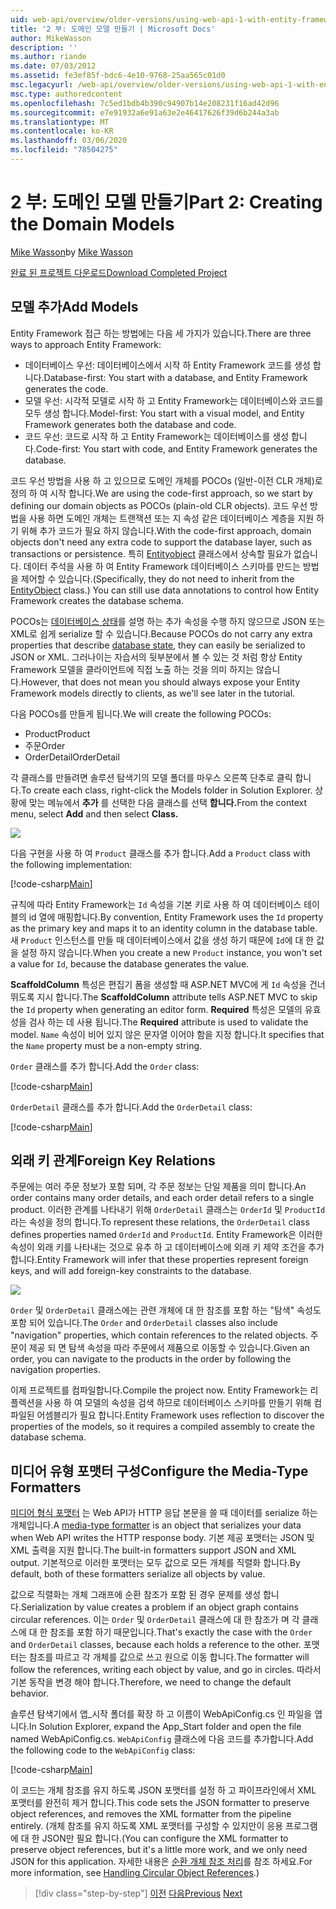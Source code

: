 ```yaml
---
uid: web-api/overview/older-versions/using-web-api-1-with-entity-framework-5/using-web-api-with-entity-framework-part-2
title: '2 부: 도메인 모델 만들기 | Microsoft Docs'
author: MikeWasson
description: ''
ms.author: riande
ms.date: 07/03/2012
ms.assetid: fe3ef85f-bdc6-4e10-9768-25aa565c01d0
msc.legacyurl: /web-api/overview/older-versions/using-web-api-1-with-entity-framework-5/using-web-api-with-entity-framework-part-2
msc.type: authoredcontent
ms.openlocfilehash: 7c5ed1bdb4b390c94907b14e208231f16ad42d96
ms.sourcegitcommit: e7e91932a6e91a63e2e46417626f39d6b244a3ab
ms.translationtype: MT
ms.contentlocale: ko-KR
ms.lasthandoff: 03/06/2020
ms.locfileid: "78504275"
---
```

# <a name="part-2-creating-the-domain-models"></a><span data-ttu-id="9a56d-102">2 부: 도메인 모델 만들기</span><span class="sxs-lookup"><span data-stu-id="9a56d-102">Part 2: Creating the Domain Models</span></span>

<span data-ttu-id="9a56d-103">[Mike Wasson](https://github.com/MikeWasson)</span><span class="sxs-lookup"><span data-stu-id="9a56d-103">by [Mike Wasson](https://github.com/MikeWasson)</span></span>

[<span data-ttu-id="9a56d-104">완료 된 프로젝트 다운로드</span><span class="sxs-lookup"><span data-stu-id="9a56d-104">Download Completed Project</span></span>](https://code.msdn.microsoft.com/ASP-NET-Web-API-with-afa30545)

## <a name="add-models"></a><span data-ttu-id="9a56d-105">모델 추가</span><span class="sxs-lookup"><span data-stu-id="9a56d-105">Add Models</span></span>

<span data-ttu-id="9a56d-106">Entity Framework 접근 하는 방법에는 다음 세 가지가 있습니다.</span><span class="sxs-lookup"><span data-stu-id="9a56d-106">There are three ways to approach Entity Framework:</span></span>

- <span data-ttu-id="9a56d-107">데이터베이스 우선: 데이터베이스에서 시작 하 Entity Framework 코드를 생성 합니다.</span><span class="sxs-lookup"><span data-stu-id="9a56d-107">Database-first: You start with a database, and Entity Framework generates the code.</span></span>
- <span data-ttu-id="9a56d-108">모델 우선: 시각적 모델로 시작 하 고 Entity Framework는 데이터베이스와 코드를 모두 생성 합니다.</span><span class="sxs-lookup"><span data-stu-id="9a56d-108">Model-first: You start with a visual model, and Entity Framework generates both the database and code.</span></span>
- <span data-ttu-id="9a56d-109">코드 우선: 코드로 시작 하 고 Entity Framework는 데이터베이스를 생성 합니다.</span><span class="sxs-lookup"><span data-stu-id="9a56d-109">Code-first: You start with code, and Entity Framework generates the database.</span></span>

<span data-ttu-id="9a56d-110">코드 우선 방법을 사용 하 고 있으므로 도메인 개체를 POCOs (일반-이전 CLR 개체)로 정의 하 여 시작 합니다.</span><span class="sxs-lookup"><span data-stu-id="9a56d-110">We are using the code-first approach, so we start by defining our domain objects as POCOs (plain-old CLR objects).</span></span> <span data-ttu-id="9a56d-111">코드 우선 방법을 사용 하면 도메인 개체는 트랜잭션 또는 지 속성 같은 데이터베이스 계층을 지원 하기 위해 추가 코드가 필요 하지 않습니다.</span><span class="sxs-lookup"><span data-stu-id="9a56d-111">With the code-first approach, domain objects don't need any extra code to support the database layer, such as transactions or persistence.</span></span> <span data-ttu-id="9a56d-112">특히 [Entityobject](https://msdn.microsoft.com/library/system.data.objects.dataclasses.entityobject.aspx) 클래스에서 상속할 필요가 없습니다. 데이터 주석을 사용 하 여 Entity Framework 데이터베이스 스키마를 만드는 방법을 제어할 수 있습니다.</span><span class="sxs-lookup"><span data-stu-id="9a56d-112">(Specifically, they do not need to inherit from the [EntityObject](https://msdn.microsoft.com/library/system.data.objects.dataclasses.entityobject.aspx) class.) You can still use data annotations to control how Entity Framework creates the database schema.</span></span>

<span data-ttu-id="9a56d-113">POCOs는 [데이터베이스 상태](https://msdn.microsoft.com/library/system.data.entitystate.aspx)를 설명 하는 추가 속성을 수행 하지 않으므로 JSON 또는 XML로 쉽게 serialize 할 수 있습니다.</span><span class="sxs-lookup"><span data-stu-id="9a56d-113">Because POCOs do not carry any extra properties that describe [database state](https://msdn.microsoft.com/library/system.data.entitystate.aspx), they can easily be serialized to JSON or XML.</span></span> <span data-ttu-id="9a56d-114">그러나이는 자습서의 뒷부분에서 볼 수 있는 것 처럼 항상 Entity Framework 모델을 클라이언트에 직접 노출 하는 것을 의미 하지는 않습니다.</span><span class="sxs-lookup"><span data-stu-id="9a56d-114">However, that does not mean you should always expose your Entity Framework models directly to clients, as we'll see later in the tutorial.</span></span>

<span data-ttu-id="9a56d-115">다음 POCOs를 만들게 됩니다.</span><span class="sxs-lookup"><span data-stu-id="9a56d-115">We will create the following POCOs:</span></span>

- <span data-ttu-id="9a56d-116">Product</span><span class="sxs-lookup"><span data-stu-id="9a56d-116">Product</span></span>
- <span data-ttu-id="9a56d-117">주문</span><span class="sxs-lookup"><span data-stu-id="9a56d-117">Order</span></span>
- <span data-ttu-id="9a56d-118">OrderDetail</span><span class="sxs-lookup"><span data-stu-id="9a56d-118">OrderDetail</span></span>

<span data-ttu-id="9a56d-119">각 클래스를 만들려면 솔루션 탐색기의 모델 폴더를 마우스 오른쪽 단추로 클릭 합니다.</span><span class="sxs-lookup"><span data-stu-id="9a56d-119">To create each class, right-click the Models folder in Solution Explorer.</span></span> <span data-ttu-id="9a56d-120">상황에 맞는 메뉴에서 **추가** 를 선택한 다음 클래스를 선택 **합니다.**</span><span class="sxs-lookup"><span data-stu-id="9a56d-120">From the context menu, select **Add** and then select **Class.**</span></span>

![](using-web-api-with-entity-framework-part-2/_static/image1.png)

<span data-ttu-id="9a56d-121">다음 구현을 사용 하 여 `Product` 클래스를 추가 합니다.</span><span class="sxs-lookup"><span data-stu-id="9a56d-121">Add a `Product` class with the following implementation:</span></span>

[!code-csharp[Main](using-web-api-with-entity-framework-part-2/samples/sample1.cs)]

<span data-ttu-id="9a56d-122">규칙에 따라 Entity Framework는 `Id` 속성을 기본 키로 사용 하 여 데이터베이스 테이블의 id 열에 매핑합니다.</span><span class="sxs-lookup"><span data-stu-id="9a56d-122">By convention, Entity Framework uses the `Id` property as the primary key and maps it to an identity column in the database table.</span></span> <span data-ttu-id="9a56d-123">새 `Product` 인스턴스를 만들 때 데이터베이스에서 값을 생성 하기 때문에 `Id`에 대 한 값을 설정 하지 않습니다.</span><span class="sxs-lookup"><span data-stu-id="9a56d-123">When you create a new `Product` instance, you won't set a value for `Id`, because the database generates the value.</span></span>

<span data-ttu-id="9a56d-124">**ScaffoldColumn** 특성은 편집기 폼을 생성할 때 ASP.NET MVC에 게 `Id` 속성을 건너뛰도록 지시 합니다.</span><span class="sxs-lookup"><span data-stu-id="9a56d-124">The **ScaffoldColumn** attribute tells ASP.NET MVC to skip the `Id` property when generating an editor form.</span></span> <span data-ttu-id="9a56d-125">**Required** 특성은 모델의 유효성을 검사 하는 데 사용 됩니다.</span><span class="sxs-lookup"><span data-stu-id="9a56d-125">The **Required** attribute is used to validate the model.</span></span> <span data-ttu-id="9a56d-126">`Name` 속성이 비어 있지 않은 문자열 이어야 함을 지정 합니다.</span><span class="sxs-lookup"><span data-stu-id="9a56d-126">It specifies that the `Name` property must be a non-empty string.</span></span>

<span data-ttu-id="9a56d-127">`Order` 클래스를 추가 합니다.</span><span class="sxs-lookup"><span data-stu-id="9a56d-127">Add the `Order` class:</span></span>

[!code-csharp[Main](using-web-api-with-entity-framework-part-2/samples/sample2.cs)]

<span data-ttu-id="9a56d-128">`OrderDetail` 클래스를 추가 합니다.</span><span class="sxs-lookup"><span data-stu-id="9a56d-128">Add the `OrderDetail` class:</span></span>

[!code-csharp[Main](using-web-api-with-entity-framework-part-2/samples/sample3.cs)]

## <a name="foreign-key-relations"></a><span data-ttu-id="9a56d-129">외래 키 관계</span><span class="sxs-lookup"><span data-stu-id="9a56d-129">Foreign Key Relations</span></span>

<span data-ttu-id="9a56d-130">주문에는 여러 주문 정보가 포함 되며, 각 주문 정보는 단일 제품을 의미 합니다.</span><span class="sxs-lookup"><span data-stu-id="9a56d-130">An order contains many order details, and each order detail refers to a single product.</span></span> <span data-ttu-id="9a56d-131">이러한 관계를 나타내기 위해 `OrderDetail` 클래스는 `OrderId` 및 `ProductId`라는 속성을 정의 합니다.</span><span class="sxs-lookup"><span data-stu-id="9a56d-131">To represent these relations, the `OrderDetail` class defines properties named `OrderId` and `ProductId`.</span></span> <span data-ttu-id="9a56d-132">Entity Framework은 이러한 속성이 외래 키를 나타내는 것으로 유추 하 고 데이터베이스에 외래 키 제약 조건을 추가 합니다.</span><span class="sxs-lookup"><span data-stu-id="9a56d-132">Entity Framework will infer that these properties represent foreign keys, and will add foreign-key constraints to the database.</span></span>

![](using-web-api-with-entity-framework-part-2/_static/image2.png)

<span data-ttu-id="9a56d-133">`Order` 및 `OrderDetail` 클래스에는 관련 개체에 대 한 참조를 포함 하는 "탐색" 속성도 포함 되어 있습니다.</span><span class="sxs-lookup"><span data-stu-id="9a56d-133">The `Order` and `OrderDetail` classes also include "navigation" properties, which contain references to the related objects.</span></span> <span data-ttu-id="9a56d-134">주문이 제공 되 면 탐색 속성을 따라 주문에서 제품으로 이동할 수 있습니다.</span><span class="sxs-lookup"><span data-stu-id="9a56d-134">Given an order, you can navigate to the products in the order by following the navigation properties.</span></span>

<span data-ttu-id="9a56d-135">이제 프로젝트를 컴파일합니다.</span><span class="sxs-lookup"><span data-stu-id="9a56d-135">Compile the project now.</span></span> <span data-ttu-id="9a56d-136">Entity Framework는 리플렉션을 사용 하 여 모델의 속성을 검색 하므로 데이터베이스 스키마를 만들기 위해 컴파일된 어셈블리가 필요 합니다.</span><span class="sxs-lookup"><span data-stu-id="9a56d-136">Entity Framework uses reflection to discover the properties of the models, so it requires a compiled assembly to create the database schema.</span></span>

## <a name="configure-the-media-type-formatters"></a><span data-ttu-id="9a56d-137">미디어 유형 포맷터 구성</span><span class="sxs-lookup"><span data-stu-id="9a56d-137">Configure the Media-Type Formatters</span></span>

<span data-ttu-id="9a56d-138">[미디어 형식 포맷터](../../formats-and-model-binding/media-formatters.md) 는 Web API가 HTTP 응답 본문을 쓸 때 데이터를 serialize 하는 개체입니다.</span><span class="sxs-lookup"><span data-stu-id="9a56d-138">A [media-type formatter](../../formats-and-model-binding/media-formatters.md) is an object that serializes your data when Web API writes the HTTP response body.</span></span> <span data-ttu-id="9a56d-139">기본 제공 포맷터는 JSON 및 XML 출력을 지원 합니다.</span><span class="sxs-lookup"><span data-stu-id="9a56d-139">The built-in formatters support JSON and XML output.</span></span> <span data-ttu-id="9a56d-140">기본적으로 이러한 포맷터는 모두 값으로 모든 개체를 직렬화 합니다.</span><span class="sxs-lookup"><span data-stu-id="9a56d-140">By default, both of these formatters serialize all objects by value.</span></span>

<span data-ttu-id="9a56d-141">값으로 직렬화는 개체 그래프에 순환 참조가 포함 된 경우 문제를 생성 합니다.</span><span class="sxs-lookup"><span data-stu-id="9a56d-141">Serialization by value creates a problem if an object graph contains circular references.</span></span> <span data-ttu-id="9a56d-142">이는 `Order` 및 `OrderDetail` 클래스에 대 한 참조가 며 각 클래스에 대 한 참조를 포함 하기 때문입니다.</span><span class="sxs-lookup"><span data-stu-id="9a56d-142">That's exactly the case with the `Order` and `OrderDetail` classes, because each holds a reference to the other.</span></span> <span data-ttu-id="9a56d-143">포맷터는 참조를 따르고 각 개체를 값으로 쓰고 원으로 이동 합니다.</span><span class="sxs-lookup"><span data-stu-id="9a56d-143">The formatter will follow the references, writing each object by value, and go in circles.</span></span> <span data-ttu-id="9a56d-144">따라서 기본 동작을 변경 해야 합니다.</span><span class="sxs-lookup"><span data-stu-id="9a56d-144">Therefore, we need to change the default behavior.</span></span>

<span data-ttu-id="9a56d-145">솔루션 탐색기에서 앱\_시작 폴더를 확장 하 고 이름이 WebApiConfig.cs 인 파일을 엽니다.</span><span class="sxs-lookup"><span data-stu-id="9a56d-145">In Solution Explorer, expand the App\_Start folder and open the file named WebApiConfig.cs.</span></span> <span data-ttu-id="9a56d-146">`WebApiConfig` 클래스에 다음 코드를 추가합니다.</span><span class="sxs-lookup"><span data-stu-id="9a56d-146">Add the following code to the `WebApiConfig` class:</span></span>

[!code-csharp[Main](using-web-api-with-entity-framework-part-2/samples/sample4.cs?highlight=11)]

<span data-ttu-id="9a56d-147">이 코드는 개체 참조를 유지 하도록 JSON 포맷터를 설정 하 고 파이프라인에서 XML 포맷터를 완전히 제거 합니다.</span><span class="sxs-lookup"><span data-stu-id="9a56d-147">This code sets the JSON formatter to preserve object references, and removes the XML formatter from the pipeline entirely.</span></span> <span data-ttu-id="9a56d-148">(개체 참조를 유지 하도록 XML 포맷터를 구성할 수 있지만이 응용 프로그램에 대 한 JSON만 필요 합니다.</span><span class="sxs-lookup"><span data-stu-id="9a56d-148">(You can configure the XML formatter to preserve object references, but it's a little more work, and we only need JSON for this application.</span></span> <span data-ttu-id="9a56d-149">자세한 내용은 [순환 개체 참조 처리](../../formats-and-model-binding/json-and-xml-serialization.md#handling_circular_object_references)를 참조 하세요.</span><span class="sxs-lookup"><span data-stu-id="9a56d-149">For more information, see [Handling Circular Object References](../../formats-and-model-binding/json-and-xml-serialization.md#handling_circular_object_references).)</span></span>

> [!div class="step-by-step"]
> <span data-ttu-id="9a56d-150">[이전](using-web-api-with-entity-framework-part-1.md)
> [다음](using-web-api-with-entity-framework-part-3.md)</span><span class="sxs-lookup"><span data-stu-id="9a56d-150">[Previous](using-web-api-with-entity-framework-part-1.md)
[Next](using-web-api-with-entity-framework-part-3.md)</span></span>

